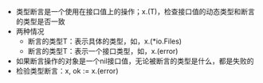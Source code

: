 - 类型断言是一个使用在接口值上的操作；x.(T)，检查接口值的动态类型和断言的类型是否一致
- 两种情况
    - 断言的类型T：表示具体的类型，如，x.(*io.Files)
    - 断言的类型T：表示一个接口类型，如，x.(error)
- 如果断言操作的对象是一个nil接口值，无论被断言的类型是什么，都是失败的
- 检验类型断言：x, ok := x.(error)    
